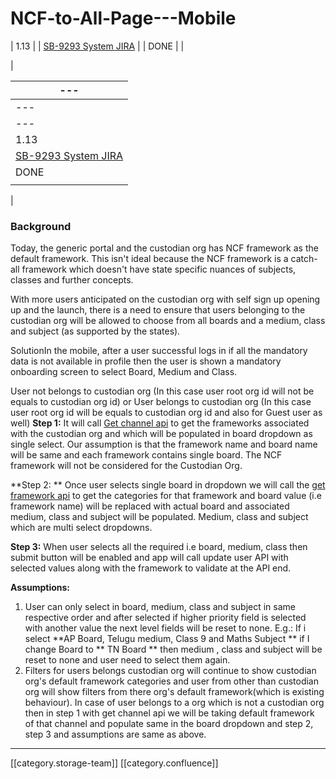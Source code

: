 # NCF-to-All-Page---Mobile

\| 1.13 | | [SB-9293 System JIRA](https://browse/SB-9293) | | DONE | |

|

| ---                                           |
| --------------------------------------------- |
| ---                                           |
| ---                                           |
| 1.13                                          |
| [SB-9293 System JIRA](https://browse/SB-9293) |
| DONE                                          |
|                                               |

|

### Background

Today, the generic portal and the custodian org has NCF framework as the default framework. This isn't ideal because the NCF framework is a catch-all framework which doesn't have state specific nuances of subjects, classes and further concepts.

With more users anticipated on the custodian org with self sign up opening up and the launch, there is a need to ensure that users belonging to the custodian org will be allowed to choose from all boards and a medium, class and subject (as supported by the states).

SolutionIn the mobile, after a user successful logs in if all the mandatory data is not available in profile then the user is shown a mandatory onboarding screen to select Board, Medium and Class.

User not belongs to custodian org (In this case user root org id will not be equals to custodian org id) or User belongs to custodian org (In this case user root org id will be equals to custodian org id and also for Guest user as well) **Step 1:** It will call [Get channel api](http://docs.sunbird.org/latest/apis/framework/#operation/ChannelV1ReadGet) to get the frameworks associated with the custodian org and which will be populated in board dropdown as single select. Our assumption is that the framework name and board name will be same and each framework contains single board. The NCF framework will not be considered for the Custodian Org.&#x20;

\*\*Step 2: \*\* Once user selects single board in dropdown  we will call the [get framework api](http://docs.sunbird.org/latest/apis/framework/#operation/FrameworkV1ReadGet) to get the categories for that framework and board value (i.e framework name) will be replaced with actual board and associated medium, class and subject will be populated. Medium, class and subject which are multi select dropdowns.

**Step 3:** When user selects all the required i.e board, medium, class then submit button will be enabled and app will call update user API with selected values along with the framework to validate at the API end.

**Assumptions:**

1. User can only select in board, medium, class and subject in same respective order and after selected if higher priority field is selected with another value the next level fields will be reset to none. E.g.: If i select  \*\*AP Board, Telugu medium, Class 9 and Maths Subject \*\*  if I change Board to \*\* TN Board \*\*  then medium , class and subject will be reset to none and user need to select them again.
2. Filters for users belongs custodian org will continue to show custodian org's default framework categories and user from other than custodian org will show filters from there org's default framework(which is existing behaviour). In case of user belongs to a org which is not a custodian org then in step 1 with get channel api we will be taking default framework of that channel and populate same in the board dropdown and step 2, step 3 and assumptions are same as above.

***

\[\[category.storage-team]] \[\[category.confluence]]

